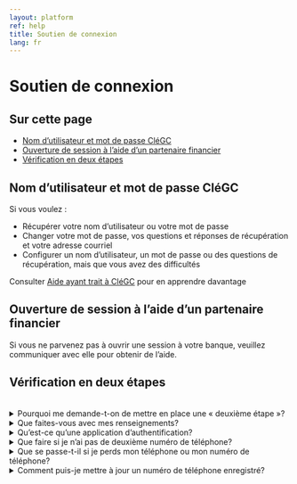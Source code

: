 ```yaml
---
layout: platform
ref: help
title: Soutien de connexion
lang: fr
---
```


# Soutien de connexion

## Sur cette page

<nav title="Sur cette page" aria-label="Sur cette page">
    <ul>
        <li><a href="#nom-dutilisateur-et-mot-de-passe-clégc">Nom d’utilisateur et mot de passe CléGC</a></li>
        <li><a href="#ouverture-de-session-à-laide-dun-partenaire-financier">Ouverture de session à l’aide d’un partenaire financier</a></li>
        <li><a href="#vérification-en-deux-étapes">Vérification en deux étapes</a></li>
    </ul>
</nav>

## Nom d’utilisateur et mot de passe CléGC

Si vous voulez :

- Récupérer votre nom d’utilisateur ou votre mot de passe
- Changer votre mot de passe, vos questions et réponses de récupération et votre adresse courriel
- Configurer un nom d’utilisateur, un mot de passe ou des questions de récupération, mais que vous avez des difficultés

Consulter [Aide ayant trait à CléGC](https://www.canada.ca/fr/gouvernement/ouvrir-session-dossier-compte-en-ligne/clegc.html) pour en apprendre davantage

## Ouverture de session à l’aide d’un partenaire financier

Si vous ne parvenez pas à ouvrir une session à votre banque, veuillez communiquer avec elle pour obtenir de l’aide. 

## Vérification en deux étapes
<br/>
<details>

<summary>Pourquoi me demande-t-on de mettre en place une « deuxième étape »?</summary>

<p>La vérification en deux étapes est une couche de sécurité supplémentaire qui exige un code en plus de votre mot de passe pour accéder à votre compte. Ce code peut être envoyé à votre téléphone ou être généré par l’application d’authentification.</p>

<p>Imaginez que c’est une porte verrouillée et qu’il faut une clef et un code secret pour l’ouvrir. Quelqu'un qui se fait passer pour vous sur l'internet ne devrait jamais être en mesure d'obtenir à la fois la clé et le code.</p>

</details>

<details>
<summary>Que faites-vous avec mes renseignements?</summary>

<p>Votre numéro de téléphone sera utilisé pour :</p>
<ul>
    <li>Vous envoyer des codes afin de vérifier votre identité à chaque ouverture de session</li>
    <li>Vous aviser des changements apportés à vos paramètres de connexion</li>
</ul>

<p>Votre numéro de téléphone sera stocké de façon sécuritaire.</p>

<p>Pour en savoir plus, lisez la <a href="../confidentialite/index.html" target="_blank" rel="noopener noreferrer">déclaration complète de l’avis de confidentialité.</a></p>

</details>

<details>
<summary>Qu’est-ce qu’une application d’authentification?</summary>

<p>Une application d’authentification est un outil qui permet de protéger votre compte en ligne. Chaque fois que vous ouvrez une session, l’application vous donne un nouveau code que vous devez saisir pour prouver que c’est bien vous qui ouvrez une session. Cette méthode est plus sécuritaire qu’utiliser votre numéro de téléphone mobile pour recevoir un code unique.</p> 

<p>Vous pouvez télécharger ou utiliser une application de tiers de votre choix. Vous n’avez qu’à la télécharger sur un seul appareil.</p>

</details>

<details>
<summary>Que faire si je n’ai pas de deuxième numéro de téléphone?</summary>

<p>Si vous n’avez pas de deuxième numéro de téléphone, nous vous recommandons de choisir l’application d’authentification comme méthode de vérification en deux étapes. Cette méthode ne nécessite qu’un seul téléphone intelligent et une application d’authentification de votre choix.</p> 

<p>Par ailleurs, si vous avez déjà choisi la messagerie et vérifié votre numéro de téléphone, vous pouvez choisir de sauter l’ajout d’un numéro de téléphone de secours; toutefois, si vous n’avez plus accès à votre téléphone par défaut, <strong>vous ne pourrez plus accéder</strong> au service auquel vous vous connectez. Vous devrez alors créer un nouveau compte.</p>

</details>

<details>
<summary>Que se passe-t-il si je perds mon téléphone ou mon numéro de téléphone?</summary>

<p>Si vous choisissez un numéro de téléphone pour la vérification en deux étapes et en avez ajouté un second, vous pouvez :</p>

<ul>
    <li>Choisir le lien « essayer une autre méthode » dans l’écran sur lequel vous avez reçu votre code;
</li>
    <li> Choisir votre second numéro de téléphone pour qu’on vous envoie un autre code;</li>
    <li> Entrer le code envoyé à votre autre téléphone;</li>
    <li> Vous connecter</li>
</ul>
<p>Si vous choisissez un numéro de téléphone pour la vérification en deux étapes et que vous <strong>n’en ajoutez pas</strong> un deuxième, et que vous avez perdu l’accès à votre numéro de téléphone, malheureusement, vous ne pouvez pas récupérer votre compte. Vous devrez créer un nouveau compte.</p>

</details>

<details>
<summary>Comment puis-je mettre à jour un numéro de téléphone enregistré?</summary>

<p>Si vous devez modifier un numéro de téléphone que vous avez enregistré, vous devrez <strong>ajouter</strong> le nouveau numéro de téléphone et <strong>supprimer</strong> celui qui n’est plus nécessaire :</p>

<ul>
    <li>Ouvrez une session comme vous le feriez normalement avec votre nom d’utilisateur, votre mot de passe et le processus de vérification en deux étapes</li>
    <li>Lorsque vous arrivez à l’écran <strong>Vous vous êtes connecté avec succès</strong>, sélectionnez le bouton <strong>Paramètres de connexion</strong></li> 
    <li>Lorsque vous arrivez à l’écran <strong>Paramètres de connexion</strong>, sélectionnez l’option <strong>Ajouter</strong> un numéro de téléphone mobile et suivez les étapes pour ajouter votre numéro de téléphone mobile nouveau ou mis à jour</li>
</ul>

<p>Pour supprimer l’ancien numéro de téléphone :</p>

<ul>
    <li>À l’écran principal <strong>Paramètres de connexion</strong>, sélectionnez l’option <strong>Modifier</strong> à côté du numéro de téléphone que vous voulez supprimer</li>
    <li>À l’écran <strong>Modifier le numéro de téléphone</strong>, sélectionnez l’option <strong>Supprimer</strong></li> 
    <li>Pour des raisons de sécurité, vous devrez saisir le numéro de téléphone au complet pour confirmer la suppression</li>
</ul>

</details>